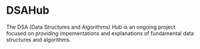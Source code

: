 # DSAHub

The DSA (Data Structures and Algorithms) Hub is an ongoing project focused on providing impementations and explanations of fundamental data structures and algorithms.